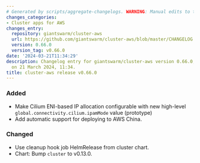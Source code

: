 ```yaml
---
# Generated by scripts/aggregate-changelogs. WARNING: Manual edits to this files will be overwritten.
changes_categories:
- Cluster apps for AWS
changes_entry:
  repository: giantswarm/cluster-aws
  url: https://github.com/giantswarm/cluster-aws/blob/master/CHANGELOG.md#0660---2024-03-21
  version: 0.66.0
  version_tag: v0.66.0
date: '2024-03-21T11:34:29'
description: Changelog entry for giantswarm/cluster-aws version 0.66.0, published
  on 21 March 2024, 11:34.
title: cluster-aws release v0.66.0
---
```


### Added
- Make Cilium ENI-based IP allocation configurable with new high-level `global.connectivity.cilium.ipamMode` value (prototype)
- Add automatic support for deploying to AWS China.
### Changed
- Use cleanup hook job HelmRelease from cluster chart.
- Chart: Bump `cluster` to v0.13.0.
